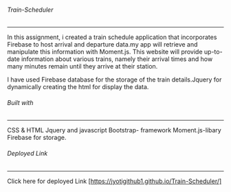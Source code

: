 ###### Train-Scheduler
------------------------------
In this assignment, i  created a train schedule application that incorporates Firebase to host arrival and departure data.my app will retrieve and manipulate this information with Moment.js. This website will provide up-to-date information about various trains, namely their arrival times and how many minutes remain until they arrive at their station.

I have used Firebase database for the storage of the train details.Jquery for dynamically creating the html for display the data.

###### Built with
---------------
CSS & HTML
Jquery and javascript 
Bootstrap- framework 
Moment.js-libary 
Firebase for storage.

###### Deployed Link
-------------------------
Click here for deployed Link [https://jyotigithub1.github.io/Train-Scheduler/]









